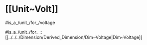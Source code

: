 
# [[Unit~Volt]] 

#is_a_/unit_/for_/voltage 

#is_a_/unit_/for_ :: [[../../../Dimension/Derived_Dimension/Dim~Voltage|Dim~Voltage]] 

